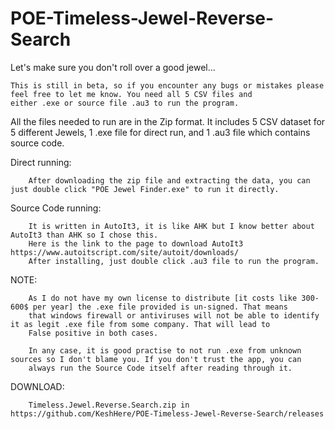 # POE-Timeless-Jewel-Reverse-Search
Let's make sure you don't roll over a good jewel...



    This is still in beta, so if you encounter any bugs or mistakes please feel free to let me know. You need all 5 CSV files and 
    either .exe or source file .au3 to run the program.



All the files needed to run are in the Zip format. It includes 5 CSV dataset for 5 different Jewels, 1 .exe file for direct run, and 1 .au3 file which contains source code.

Direct running:
        
        After downloading the zip file and extracting the data, you can just double click "POE Jewel Finder.exe" to run it directly.
    
Source Code running:

        It is written in AutoIt3, it is like AHK but I know better about AutoIt3 than AHK so I chose this. 
        Here is the link to the page to download AutoIt3 https://www.autoitscript.com/site/autoit/downloads/
        After installing, just double click .au3 file to run the program.


NOTE:

        As I do not have my own license to distribute [it costs like 300-600$ per year] the .exe file provided is un-signed. That means 
        that windows firewall or antiviruses will not be able to identify it as legit .exe file from some company. That will lead to 
        False positive in both cases. 

        In any case, it is good practise to not run .exe from unknown sources so I don't blame you. If you don't trust the app, you can 
        always run the Source Code itself after reading through it.



DOWNLOAD:

        Timeless.Jewel.Reverse.Search.zip in https://github.com/KeshHere/POE-Timeless-Jewel-Reverse-Search/releases
